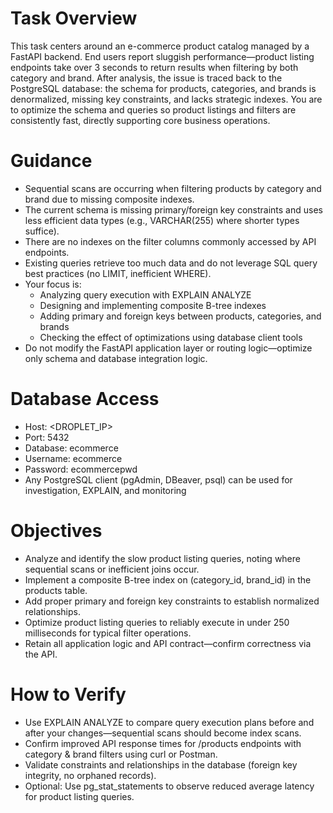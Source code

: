 # Task Overview
This task centers around an e-commerce product catalog managed by a FastAPI backend. End users report sluggish performance—product listing endpoints take over 3 seconds to return results when filtering by both category and brand. After analysis, the issue is traced back to the PostgreSQL database: the schema for products, categories, and brands is denormalized, missing key constraints, and lacks strategic indexes. You are to optimize the schema and queries so product listings and filters are consistently fast, directly supporting core business operations.

# Guidance
- Sequential scans are occurring when filtering products by category and brand due to missing composite indexes.
- The current schema is missing primary/foreign key constraints and uses less efficient data types (e.g., VARCHAR(255) where shorter types suffice).
- There are no indexes on the filter columns commonly accessed by API endpoints.
- Existing queries retrieve too much data and do not leverage SQL query best practices (no LIMIT, inefficient WHERE).
- Your focus is:
  - Analyzing query execution with EXPLAIN ANALYZE
  - Designing and implementing composite B-tree indexes
  - Adding primary and foreign keys between products, categories, and brands
  - Checking the effect of optimizations using database client tools
- Do not modify the FastAPI application layer or routing logic—optimize only schema and database integration logic.

# Database Access
- Host: <DROPLET_IP>
- Port: 5432
- Database: ecommerce
- Username: ecommerce
- Password: ecommercepwd
- Any PostgreSQL client (pgAdmin, DBeaver, psql) can be used for investigation, EXPLAIN, and monitoring

# Objectives
- Analyze and identify the slow product listing queries, noting where sequential scans or inefficient joins occur.
- Implement a composite B-tree index on (category_id, brand_id) in the products table.
- Add proper primary and foreign key constraints to establish normalized relationships.
- Optimize product listing queries to reliably execute in under 250 milliseconds for typical filter operations.
- Retain all application logic and API contract—confirm correctness via the API.

# How to Verify
- Use EXPLAIN ANALYZE to compare query execution plans before and after your changes—sequential scans should become index scans.
- Confirm improved API response times for /products endpoints with category & brand filters using curl or Postman.
- Validate constraints and relationships in the database (foreign key integrity, no orphaned records).
- Optional: Use pg_stat_statements to observe reduced average latency for product listing queries.